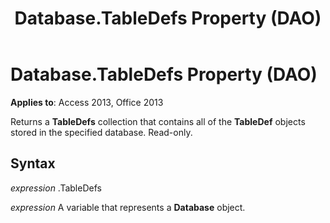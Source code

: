 ﻿---
title: Database.TableDefs Property (DAO)
TOCTitle: TableDefs Property
ms:assetid: 022d20d2-36f5-7711-c6fb-3a0f2cfb76d3
ms:mtpsurl: https://msdn.microsoft.com/library/Ff844763(v=office.15)
ms:contentKeyID: 48542954
ms.date: 09/18/2015
mtps_version: v=office.15
f1_keywords:
- dao360.chm1053033
f1_categories:
- Office.Version=v15
---

# Database.TableDefs Property (DAO)


**Applies to**: Access 2013, Office 2013

Returns a **TableDefs** collection that contains all of the **TableDef** objects stored in the specified database. Read-only.

## Syntax

*expression* .TableDefs

*expression* A variable that represents a **Database** object.

